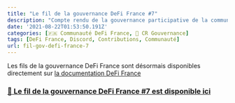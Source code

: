 ```yaml
---
title: "Le fil de la gouvernance DeFi France #7"
description: "Compte rendu de la gouvernance participative de la communauté DeFi France. Premier airdrop communautaire sur le discord de DeFi France !"
date: '2021-08-22T01:53:50.191Z'
categories: [🇫🇷 Communauté DeFi France, 📜 CR Gouvernance]
tags: [DeFi France, Discord, Contributions, Communauté]
url: fil-gov-defi-france-7
---
```


Les fils de la gouvernance DeFi France sont désormais disponibles directement sur [la documentation DeFi France](https://docs.defi-france.org/)

### [📜 Le fil de la gouvernance DeFi France #7 est disponible ici](https://docs.defi-france.org/dff/fil-de-la-gouvernance/publies-en-2021/7-premier-airdrop-communautaire-sur-le-discord-de-defi-france)